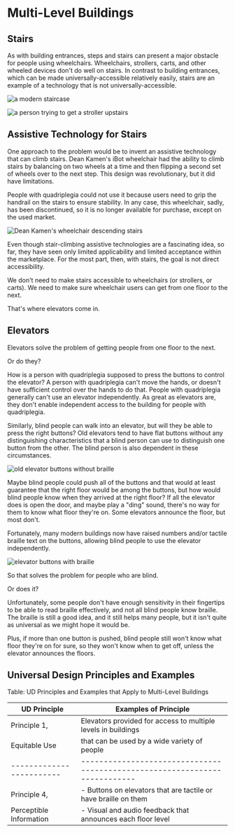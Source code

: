 # Multi-Level Buildings

## Stairs

As with building entrances, steps and stairs can present a major obstacle for people using wheelchairs. Wheelchairs, strollers, carts, and other wheeled devices don't do well on stairs. In contrast to building entrances, which can be made universally-accessible relatively easily, stairs are an example of a technology that is not universally-accessible.

![a modern staircase](stairs-modern-500.jpg)

![a person trying to get a stroller upstairs](stroller-stairs-500.jpg)

## Assistive Technology for Stairs

One approach to the problem would be to invent an assistive technology that can climb stairs. Dean Kamen's iBot wheelchair had the ability to climb stairs by balancing on two wheels at a time and then flipping a second set of wheels over to the next step. This design was revolutionary, but it did have limitations.

People with quadriplegia could not use it because users need to grip the handrail on the stairs to ensure stability. In any case, this wheelchair, sadly, has been discontinued, so it is no longer available for purchase, except on the used market.

![Dean Kamen's wheelchair descending stairs](wheelchair-stairs-kamen.jpg)

Even though stair-climbing assistive technologies are a fascinating idea, so far, they have seen only limited applicability and limited acceptance within the marketplace. For the most part, then, with stairs, the goal is not direct accessibility.

We don't need to make stairs accessible to wheelchairs (or strollers, or carts). We need to make sure wheelchair users can get from one floor to the next.

That's where elevators come in.

## Elevators

Elevators solve the problem of getting people from one floor to the next.

Or do they?

How is a person with quadriplegia supposed to press the buttons to control the elevator? A person with quadriplegia can't move the hands, or doesn't have sufficient control over the hands to do that. People with quadriplegia generally can't use an elevator independently. As great as elevators are, they don't enable independent access to the building for people with quadriplegia.

Similarly, blind people can walk into an elevator, but will they be able to press the right buttons? Old elevators tend to have flat buttons without any distinguishing characteristics that a blind person can use to distinguish one button from the other. The blind person is also dependent in these circumstances.

![old elevator buttons without braille](elevator-buttons-old-500.jpg)

Maybe blind people could push all of the buttons and that would at least guarantee that the right floor would be among the buttons, but how would blind people know when they arrived at the right floor? If all the elevator does is open the door, and maybe play a "ding" sound, there's no way for them to know what floor they're on. Some elevators announce the floor, but most don't.

Fortunately, many modern buildings now have raised numbers and/or tactile braille text on the buttons, allowing blind people to use the elevator independently.

![elevator buttons with braille](elevator-braille.png)

So that solves the problem for people who are blind.

Or does it?

Unfortunately, some people don't have enough sensitivity in their fingertips to be able to read braille effectively, and not all blind people know braille. The braille is still a good idea, and it still helps many people, but it isn't quite as universal as we might hope it would be.

Plus, if more than one button is pushed, blind people still won't know what floor they're on for sure, so they won't know when to get off, unless the elevator announces the floors.

## Universal Design Principles and Examples

Table: UD Principles and Examples that Apply to Multi-Level Buildings

UD Principle            | Examples of Principle
------------------------|--------------------------------------------------------------------------
Principle 1,            | Elevators provided for access to multiple levels in buildings 
Equitable Use	          | that can be used by a wide variety of people
------------------------|--------------------------------------------------------------------------
Principle 4,            | - Buttons on elevators that are tactile or have braille on them
Perceptible Information	| - Visual and audio feedback that announces each floor level
